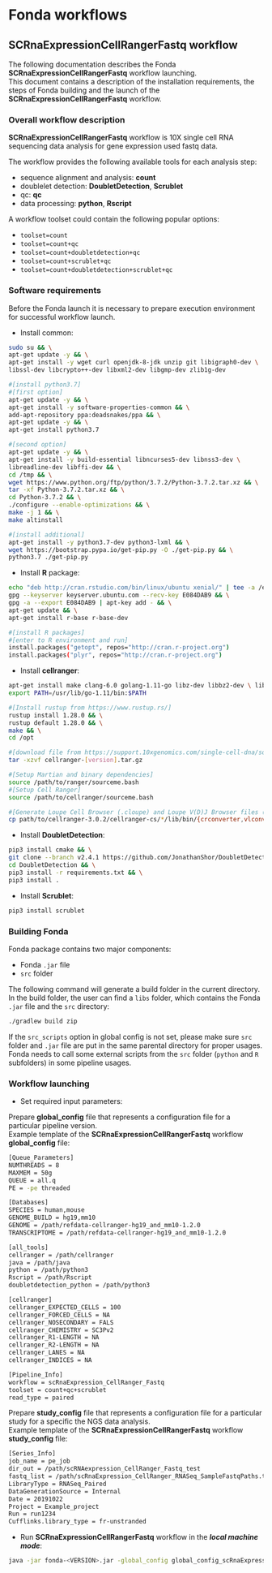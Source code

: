 # Fonda workflows

## SCRnaExpressionCellRangerFastq workflow

The following documentation describes the Fonda **SCRnaExpressionCellRangerFastq** workflow launching.  
This document contains a description of the installation requirements, the steps of Fonda building and the launch of the **SCRnaExpressionCellRangerFastq** workflow.

### Overall workflow description

**SCRnaExpressionCellRangerFastq** workflow is 10X single cell RNA sequencing data analysis for gene expression used fastq data.

The workflow provides the following available tools for each analysis step:

- sequence alignment and analysis: **count**
- doublelet detection: **DoubletDetection**, **Scrublet**
- qc: **qc**
- data processing: **python**, **Rscript**

A workflow toolset could contain the following popular options:

- `toolset=count`
- `toolset=count+qc`
- `toolset=count+doubletdetection+qc`
- `toolset=count+scrublet+qc`
- `toolset=count+doubletdetection+scrublet+qc`

### Software requirements

Before the Fonda launch it is necessary to prepare execution environment for successful workflow launch.

- Install common:

``` bash
sudo su && \
apt-get update -y && \
apt-get install -y wget curl openjdk-8-jdk unzip git libigraph0-dev \
libssl-dev libcrypto++-dev libxml2-dev libgmp-dev zlib1g-dev

#[install python3.7]
#[first option]
apt-get update -y && \
apt-get install -y software-properties-common && \
add-apt-repository ppa:deadsnakes/ppa && \
apt-get update -y && \
apt-get install python3.7

#[second option]
apt-get update -y && \
apt-get install -y build-essential libncurses5-dev libnss3-dev \
libreadline-dev libffi-dev && \
cd /tmp && \
wget https://www.python.org/ftp/python/3.7.2/Python-3.7.2.tar.xz && \
tar -xf Python-3.7.2.tar.xz && \
cd Python-3.7.2 && \
./configure --enable-optimizations && \
make -j 1 && \
make altinstall

#[install additional]
apt-get install -y python3.7-dev python3-lxml && \
wget https://bootstrap.pypa.io/get-pip.py -O ./get-pip.py && \
python3.7 ./get-pip.py
```

- Install **R** package:

``` bash
echo "deb http://cran.rstudio.com/bin/linux/ubuntu xenial/" | tee -a /etc/apt/sources.list && \
gpg --keyserver keyserver.ubuntu.com --recv-key E084DAB9 && \
gpg -a --export E084DAB9 | apt-key add - && \
apt-get update && \
apt-get install r-base r-base-dev

#[install R packages]
#[enter to R environment and run]
install.packages("getopt", repos="http://cran.r-project.org")
install.packages("plyr", repos="http://cran.r-project.org")
```

- Install **cellranger**:

``` bash
apt-get install make clang-6.0 golang-1.11-go libz-dev libbz2-dev \ liblzma-dev && \
export PATH=/usr/lib/go-1.11/bin:$PATH

#[Install rustup from https://www.rustup.rs/]
rustup install 1.28.0 && \
rustup default 1.28.0 && \
make && \
cd /opt

#[download file from https://support.10xgenomics.com/single-cell-dna/software/downloads/latest]
tar -xzvf cellranger-[version].tar.gz

#[Setup Martian and binary dependencies]
source /path/to/ranger/sourceme.bash
#[Setup Cell Ranger]
source /path/to/cellranger/sourceme.bash

#[Generate Loupe Cell Browser (.cloupe) and Loupe V(D)J Browser files (.vloupe)]
cp path/to/cellranger-3.0.2/cellranger-cs/*/lib/bin/{crconverter,vlconverter} /path/to/open-source-cellranger/lib/bin/
```

- Install **DoubletDetection**:

``` bash
pip3 install cmake && \
git clone --branch v2.4.1 https://github.com/JonathanShor/DoubletDetection.git && \
cd DoubletDetection && \
pip3 install -r requirements.txt && \
pip3 install .
```

- Install **Scrublet**:

``` bash
pip3 install scrublet
```

### Building Fonda

Fonda package contains two major components:

- Fonda `.jar` file
- `src` folder

The following command will generate a build folder in the current directory. In the build folder, the user can find a `libs` folder, which contains the Fonda `.jar` file and the `src` directory:

``` bash
./gradlew build zip
```

If the `src_scripts` option in global config is not set, please make sure `src` folder and `.jar` file are put in the same parental directory for proper usages. Fonda needs to call some external scripts from the `src` folder (`python` and `R` subfolders) in some pipeline usages.

### Workflow launching

- Set required input parameters:

Prepare **global_config** file that represents a configuration file for a particular pipeline version.  
Example template of the **SCRnaExpressionCellRangerFastq** workflow **global\_config** file:

``` bash
[Queue_Parameters]
NUMTHREADS = 8
MAXMEM = 50g
QUEUE = all.q
PE = -pe threaded

[Databases]
SPECIES = human,mouse
GENOME_BUILD = hg19,mm10
GENOME = /path/refdata-cellranger-hg19_and_mm10-1.2.0
TRANSCRIPTOME = /path/refdata-cellranger-hg19_and_mm10-1.2.0

[all_tools]
cellranger = /path/cellranger
java = /path/java
python = /path/python3
Rscript = /path/Rscript
doubletdetection_python = /path/python3

[cellranger]
cellranger_EXPECTED_CELLS = 100
cellranger_FORCED_CELLS = NA
cellranger_NOSECONDARY = FALS
cellranger_CHEMISTRY = SC3Pv2
cellranger_R1-LENGTH = NA
cellranger_R2-LENGTH = NA
cellranger_LANES = NA
cellranger_INDICES = NA

[Pipeline_Info]
workflow = scRnaExpression_CellRanger_Fastq
toolset = count+qc+scrublet
read_type = paired
```

Prepare **study_config** file that represents a configuration file for a particular study for a specific the NGS data analysis.  
Example template of the **SCRnaExpressionCellRangerFastq** workflow **study\_config** file:

``` bash
[Series_Info]
job_name = pe_job
dir_out = /path/scRNAexpression_CellRanger_Fastq_test
fastq_list = /path/scRnaExpression_CellRanger_RNASeq_SampleFastqPaths.txt
LibraryType = RNASeq_Paired
DataGenerationSource = Internal
Date = 20191022
Project = Example_project
Run = run1234
Cufflinks.library_type = fr-unstranded
```

- Run **SCRnaExpressionCellRangerFastq** workflow in the **_local machine mode_**:

``` bash
java -jar fonda-<VERSION>.jar -global_config global_config_scRnaExpression_CellRanger_Fastq_v1.1_mouse.txt -study_config config_scRnaExpression_CellRanger_Fastq_test.txt -local
```
